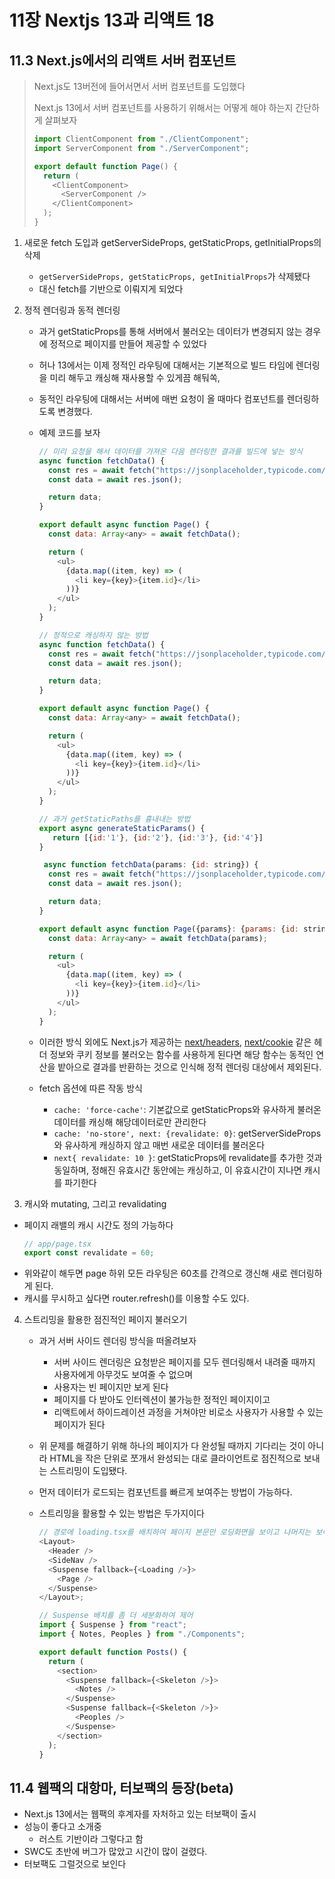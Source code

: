 # 11장 Nextjs 13과 리액트 18

## 11.3 Next.js에서의 리액트 서버 컴포넌트

> Next.js도 13버전에 들어서면서 서버 컴포넌트를 도입했다
>
> Next.js 13에서 서버 컴포넌트를 사용하기 위해서는 어떻게 해야 하는지 간단하게 살펴보자
>
> ```javascript
> import ClientComponent from "./ClientComponent";
> import ServerComponent from "./ServerComponent";
>
> export default function Page() {
>   return (
>     <ClientComponent>
>       <ServerComponent />
>     </ClientComponent>
>   );
> }
> ```

1. 새로운 fetch 도입과 getServerSideProps, getStaticProps, getInitialProps의 삭제
   - `getServerSideProps, getStaticProps, getInitialProps`가 삭제됐다
   - 대신 fetch를 기반으로 이뤄지게 되었다
2. 정적 렌더링과 동적 렌더링

   - 과거 getStaticProps를 통해 서버에서 불러오는 데이터가 변경되지 않는 경우에 정적으로 페이지를 만들어 제공할 수 있었다
   - 허나 13에서는 이제 정적인 라우팅에 대해서는 기본적으로 빌드 타임에 렌더링을 미리 해두고 캐싱해 재사용할 수 있게끔 해둬쏙,
   - 동적인 라우팅에 대해서는 서버에 매번 요청이 올 때마다 컴포넌트를 렌더링하도록 변경했다.
   - 예제 코드를 보자

     ```javascript
     // 미리 요청을 해서 데이터를 가져온 다음 렌더링한 결과를 빌드에 넣는 방식
     async function fetchData() {
       const res = await fetch("https://jsonplaceholder,typicode.com/posts");
       const data = await res.json();

       return data;
     }

     export default async function Page() {
       const data: Array<any> = await fetchData();

       return (
         <ul>
           {data.map((item, key) => (
             <li key={key}>{item.id}</li>
           ))}
         </ul>
       );
     }

     // 정적으로 캐싱하지 않는 방법
     async function fetchData() {
       const res = await fetch("https://jsonplaceholder,typicode.com/posts", {cache: 'no-cache'} ); // Next에서 제공하는 옵션을 사용해도 동일하다 { next: {revalidate: 0} }
       const data = await res.json();

       return data;
     }

     export default async function Page() {
       const data: Array<any> = await fetchData();

       return (
         <ul>
           {data.map((item, key) => (
             <li key={key}>{item.id}</li>
           ))}
         </ul>
       );
     }

     // 과거 getStaticPaths를 흉내내는 방법
     export async generateStaticParams() {
        return [{id:'1'}, {id:'2'}, {id:'3'}, {id:'4'}]
     }

      async function fetchData(params: {id: string}) {
       const res = await fetch("https://jsonplaceholder,typicode.com/posts");
       const data = await res.json();

       return data;
     }

     export default async function Page({params}: {params: {id: string}, children?: React.ReactNode}) {
       const data: Array<any> = await fetchData(params);

       return (
         <ul>
           {data.map((item, key) => (
             <li key={key}>{item.id}</li>
           ))}
         </ul>
       );
     }
     ```

   - 이러한 방식 외에도 Next.js가 제공하는 [next/headers](https://nextjs.org/docs/app/api-reference/functions/headers), [next/cookie](https://nextjs.org/docs/app/api-reference/functions/cookies) 같은 헤더 정보와 쿠키 정보를 불러오는 함수를 사용하게 된다면 해당 함수는 동적인 연산을 밭아으로 결과를 반환하는 것으로 인식해 정적 렌더링 대상에서 제외된다.
   - fetch 옵션에 따른 작동 방식
     - `cache: 'force-cache'`: 기본값으로 getStaticProps와 유사하게 불러온 데이터를 캐싱해 해당데이터로만 관리한다
     - `cache: 'no-store', next: {revalidate: 0}`: getServerSideProps와 유사하게 캐싱하지 않고 매번 새로운 데이터를 불러온다
     - `next{ revalidate: 10 }`: getStaticProps에 revalidate를 추가한 것과 동일하며, 정해진 유효시간 동안에는 캐싱하고, 이 유효시간이 지나면 캐시를 파기한다

3. 캐시와 mutating, 그리고 revalidating

- 페이지 래밸의 캐시 시간도 정의 가능하다
  ```javascript
  // app/page.tsx
  export const revalidate = 60;
  ```
- 위와같이 해두면 page 하위 모든 라우팅은 60초를 간격으로 갱신해 새로 렌더링하게 된다.
- 캐시를 무시하고 싶다면 router.refresh()를 이용할 수도 있다.

4. 스트리밍을 활용한 점진적인 페이지 불러오기

   - 과거 서버 사이드 렌더링 방식을 떠올려보자
     - 서버 사이드 렌더링은 요청받은 페이지를 모두 렌더링해서 내려줄 때까지 사용자에게 아무것도 보여줄 수 없으며
     - 사용자는 빈 페이지만 보게 된다
     - 페이지를 다 받아도 인터렉션이 불가능한 정적인 페이지이고
     - 리액트에서 하이드레이션 과정을 거쳐야만 비로소 사용자가 사용할 수 있는 페이지가 된다
   - 위 문제를 해결하기 위해 하나의 페이지가 다 완성될 때까지 기다리는 것이 아니라 HTML을 작은 단위로 쪼개서 완성되는 대로 클라이언트로 점진적으로 보내는 스트리밍이 도입됐다.
   - 먼저 데이터가 로드되는 컴포넌트를 빠르게 보여주는 방법이 가능하다.
   - 스트리밍을 활용할 수 있는 방법은 두가지이다

     ```javascript
     // 경로에 loading.tsx를 배치하여 페이지 본문만 로딩화면을 보이고 나머지는 보여주어 로딩중임을 표현하는 방식
     <Layout>
       <Header />
       <SideNav />
       <Suspense fallback={<Loading />}>
         <Page />
       </Suspense>
     </Layout>;

     // Suspense 배치를 좀 더 세분화하여 제어
     import { Suspense } from "react";
     import { Notes, Peoples } from "./Components";

     export default function Posts() {
       return (
         <section>
           <Suspense fallback={<Skeleton />}>
             <Notes />
           </Suspense>
           <Suspense fallback={<Skeleton />}>
             <Peoples />
           </Suspense>
         </section>
       );
     }
     ```

## 11.4 웹팩의 대항마, 터보팩의 등장(beta)

- Next.js 13에서는 웹팩의 후계자를 자처하고 있는 터보팩이 출시
- 성능이 좋다고 소개중
  - 러스트 기반이라 그렇다고 함
- SWC도 초반에 버그가 많았고 시간이 많이 걸렸다.
- 터보팩도 그럴것으로 보인다
